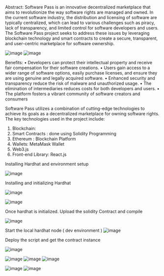 Abstract:
Software Pass is an innovative decentralized marketplace that aims to revolutionize the way software rights are managed and owned. In the current software industry, the distribution and licensing of software are typically centralized, which can lead to various challenges such as piracy, lack of
transparency, and limited control for software developers and users. The Software Pass project seeks to address these issues by leveraging blockchain technology and smart contracts to create a secure, transparent, and user-centric marketplace for software ownership.


![image](https://github.com/thulasigithub123/spDapp/assets/87015668/adeaaf34-0654-43dc-a314-973a3de4a27f)
![image](https://github.com/thulasigithub123/spDapp/assets/87015668/0d8a1028-a984-4018-b2dc-66882f29fd9e)

Benefits:
•	Developers can protect their intellectual property and receive fair compensation for their software creations.
•	Users gain access to a wider range of software options, easily purchase licenses, and ensure they are using genuine and legally acquired software.
•	Enhanced security and transparency reduce the risk of malware and unauthorized usage.
•	The elimination of intermediaries reduces costs for both developers and users.
•	The platform fosters a vibrant community of software creators and consumers


Software Pass utilizes a combination of cutting-edge technologies to achieve its goals as a decentralized marketplace for owning software rights. The key technologies used in the project include:
1.	Blockchain:
2.	Smart Contracts : done using Solidity Programming
3.	Ethereum : Blockchain Platform
4.	Wallets: MetaMask Wallet
5.	Web3.js
6.	Front-end Library: React.js


Installing Hardhat and environment setup

![image](https://github.com/thulasigithub123/spDapp/assets/87015668/c130b470-fc90-4352-9cf1-540c86832091)

Installing and initializing Hardhat

![image](https://github.com/thulasigithub123/spDapp/assets/87015668/d21ee3b3-069d-4be3-9bfc-06259f344200)

 ![image](https://github.com/thulasigithub123/spDapp/assets/87015668/379efee4-075c-449a-9a9d-49741475b45e)

 


Once hardhat is initialized.
Upload the solidity Contract and compile

![image](https://github.com/thulasigithub123/spDapp/assets/87015668/bc850eab-706b-4808-a7d0-f382c52eca1d)

 
Start the local hardhat node ( dev environment )
![image](https://github.com/thulasigithub123/spDapp/assets/87015668/40f2a439-338d-4b4d-ad36-800cc94d7470)


Deploy the script and get the contract instance

![image](https://github.com/thulasigithub123/spDapp/assets/87015668/f187d940-0531-4600-963b-f7b720eb0314)


![image](https://github.com/thulasigithub123/spDapp/assets/87015668/dd18a41a-2b49-4df1-88ef-1d4f946b173f)
![image](https://github.com/thulasigithub123/spDapp/assets/87015668/0bc167fb-9884-4a47-8d1f-6bb2864ffa4d)
![image](https://github.com/thulasigithub123/spDapp/assets/87015668/e9759de0-9770-4ee4-b945-40adcfc4b180)




![image](https://github.com/thulasigithub123/spDapp/assets/87015668/7afb6ee4-5101-43eb-ba4c-475580e000a7)
![image](https://github.com/thulasigithub123/spDapp/assets/87015668/2566d9fc-1e2e-42dc-9a60-ecd1380e9f46)
